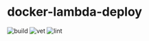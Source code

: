 # docker-lambda-deploy

![build](https://github.com/masoudkarimif/docker-lambda-deploy/actions/workflows/build.yml/badge.svg)
![vet](https://github.com/masoudkarimif/docker-lambda-deploy/actions/workflows/fmt.yml/badge.svg?event=pull_request)
![lint](https://github.com/masoudkarimif/docker-lambda-deploy/actions/workflows/lint.yml/badge.svg?event_pull_request)
